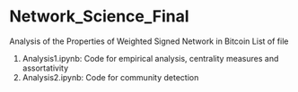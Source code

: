 # Network_Science_Final

Analysis of the Properties of Weighted Signed Network in Bitcoin
List of file
1. Analysis1.ipynb: Code for empirical analysis, centrality measures and assortativity
2. Analysis2.ipynb: Code for community detection 
